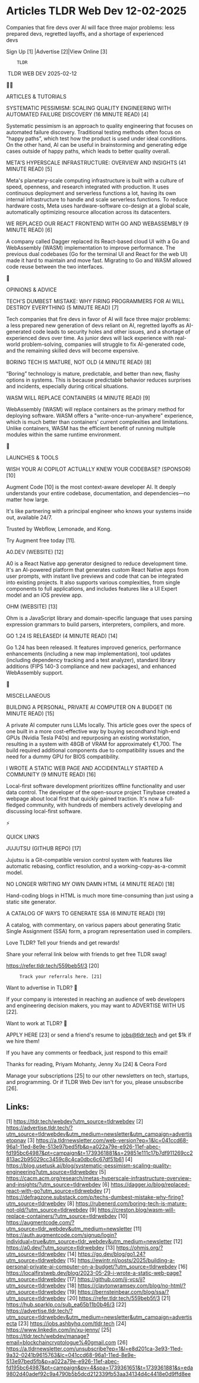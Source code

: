 # Articles TLDR Web Dev 12-02-2025

Companies that fire devs over AI will face three major problems: less
prepared devs, regretted layoffs, and a shortage of experienced
devs ‌ ‌ ‌ ‌ ‌ ‌ ‌ ‌ ‌ ‌ ‌ ‌ ‌ ‌ ‌ ‌ ‌ ‌ ‌ ‌ ‌ ‌ ‌ ‌ ‌ ‌  ‌ ‌ ‌ ‌ ‌ ‌ ‌ ‌ ‌ ‌ ‌ ‌ ‌ ‌ ‌ ‌ ‌ ‌ ‌ ‌ ‌ ‌ ‌ ‌ ‌ ‌ 


 Sign Up [1] |Advertise [2]|View Online [3] 

		TLDR 

 TLDR WEB DEV 2025-02-12

🧑‍💻 

ARTICLES & TUTORIALS

 SYSTEMATIC PESSIMISM: SCALING QUALITY ENGINEERING WITH AUTOMATED
FAILURE DISCOVERY (16 MINUTE READ) [4] 

 Systematic pessimism is an approach to quality engineering that
focuses on automated failure discovery. Traditional testing methods
often focus on "happy paths”, which test how the product is used
under ideal conditions. On the other hand, AI can be useful in
brainstorming and generating edge cases outside of happy paths, which
leads to better quality overall. 

 META'S HYPERSCALE INFRASTRUCTURE: OVERVIEW AND INSIGHTS (41 MINUTE
READ) [5] 

 Meta's planetary-scale computing infrastructure is built with a
culture of speed, openness, and research integrated with production.
It uses continuous deployment and serverless functions a lot, having
its own internal infrastructure to handle and scale serverless
functions. To reduce hardware costs, Meta uses hardware-software
co-design at a global scale, automatically optimizing resource
allocation across its datacenters. 

 WE REPLACED OUR REACT FRONTEND WITH GO AND WEBASSEMBLY (9 MINUTE
READ) [6] 

 A company called Dagger replaced its React-based cloud UI with a Go
and WebAssembly (WASM) implementation to improve performance. The
previous dual codebases (Go for the terminal UI and React for the web
UI) made it hard to maintain and move fast. Migrating to Go and WASM
allowed code reuse between the two interfaces. 

🧠 

OPINIONS & ADVICE

 TECH'S DUMBEST MISTAKE: WHY FIRING PROGRAMMERS FOR AI WILL DESTROY
EVERYTHING (5 MINUTE READ) [7] 

 Tech companies that fire devs in favor of AI will face three major
problems: a less prepared new generation of devs reliant on AI,
regretted layoffs as AI-generated code leads to security holes and
other issues, and a shortage of experienced devs over time. As junior
devs will lack experience with real-world problem-solving, companies
will struggle to fix AI-generated code, and the remaining skilled devs
will become expensive. 

 BORING TECH IS MATURE, NOT OLD (4 MINUTE READ) [8] 

 “Boring” technology is mature, predictable, and better than new,
flashy options in systems. This is because predictable behavior
reduces surprises and incidents, especially during critical
situations. 

 WASM WILL REPLACE CONTAINERS (4 MINUTE READ) [9] 

 WebAssembly (WASM) will replace containers as the primary method for
deploying software. WASM offers a "write-once-run-anywhere"
experience, which is much better than containers' current complexities
and limitations. Unlike containers, WASM has the efficient benefit of
running multiple modules within the same runtime environment. 

🚀 

LAUNCHES & TOOLS

 WISH YOUR AI COPILOT ACTUALLY KNEW YOUR CODEBASE? (SPONSOR) [10] 

 Augment Code [10] is the most context-aware developer AI. It deeply
understands your entire codebase, documentation, and dependencies—no
matter how large.

It's like partnering with a principal engineer who knows your systems
inside out, available 24/7.

Trusted by Webflow, Lemonade, and Kong.

Try Augment free today [11].

 A0.DEV (WEBSITE) [12] 

 A0 is a React Native app generator designed to reduce development
time. It's an AI-powered platform that generates custom React Native
apps from user prompts, with instant live previews and code that can
be integrated into existing projects. It also supports various
complexities, from single components to full applications, and
includes features like a UI Expert model and an iOS preview app. 

 OHM (WEBSITE) [13] 

 Ohm is a JavaScript library and domain-specific language that uses
parsing expression grammars to build parsers, interpreters, compilers,
and more. 

 GO 1.24 IS RELEASED! (4 MINUTE READ) [14] 

 Go 1.24 has been released. It features improved generics, performance
enhancements (including a new map implementation), tool updates
(including dependency tracking and a test analyzer), standard library
additions (FIPS 140-3 compliance and new packages), and enhanced
WebAssembly support. 

🎁 

MISCELLANEOUS

 BUILDING A PERSONAL, PRIVATE AI COMPUTER ON A BUDGET (16 MINUTE READ)
[15] 

 A private AI computer runs LLMs locally. This article goes over the
specs of one built in a more cost-effective way by buying secondhand
high-end GPUs (Nvidia Tesla P40s) and repurposing an existing
workstation, resulting in a system with 48GB of VRAM for approximately
€1,700. The build required additional components due to
compatibility issues and the need for a dummy GPU for BIOS
compatibility. 

 I WROTE A STATIC WEB PAGE AND ACCIDENTALLY STARTED A COMMUNITY (9
MINUTE READ) [16] 

 Local-first software development prioritizes offline functionality
and user data control. The developer of the open-source project
Tinybase created a webpage about local first that quickly gained
traction. It's now a full-fledged community, with hundreds of members
actively developing and discussing local-first software. 

⚡ 

QUICK LINKS

 JUJUTSU (GITHUB REPO) [17] 

 Jujutsu is a Git-compatible version control system with features like
automatic rebasing, conflict resolution, and a
working-copy-as-a-commit model. 

 NO LONGER WRITING MY OWN DAMN HTML (4 MINUTE READ) [18] 

 Hand-coding blogs in HTML is much more time-consuming than just using
a static site generator. 

 A CATALOG OF WAYS TO GENERATE SSA (6 MINUTE READ) [19] 

 A catalog, with commentary, on various papers about generating Static
Single Assignment (SSA) form, a program representation used in
compilers. 

Love TLDR? Tell your friends and get rewards!

 Share your referral link below with friends to get free TLDR swag! 

 https://refer.tldr.tech/559beb5f/3 [20] 

		 Track your referrals here. [21] 

Want to advertise in TLDR? 📰

 If your company is interested in reaching an audience of web
developers and engineering decision makers, you may want to ADVERTISE
WITH US [22]. 

Want to work at TLDR? 💼

 APPLY HERE [23] or send a friend's resume to jobs@tldr.tech and get
$1k if we hire them! 

 If you have any comments or feedback, just respond to this email! 

Thanks for reading, 
Priyam Mohanty, Jenny Xu [24] & Ceora Ford 

 Manage your subscriptions [25] to our other newsletters on tech,
startups, and programming. Or if TLDR Web Dev isn't for you, please
unsubscribe [26]. 

 

Links:
------
[1] https://tldr.tech/webdev?utm_source=tldrwebdev
[2] https://advertise.tldr.tech/?utm_source=tldrwebdev&utm_medium=newsletter&utm_campaign=advertisetopnav
[3] https://a.tldrnewsletter.com/web-version?ep=1&lc=041ccd68-96a1-11ed-8e9e-513e97bed5fb&p=a022a79e-e926-11ef-abec-fd195bc64987&pt=campaign&t=1739361881&s=29851e111c17b7df911269cc2813ac2b95029cc3459c8c4ca0dbc6c67df51b61
[4] https://blog.usetusk.ai/blog/systematic-pessimism-scaling-quality-engineering?utm_source=tldrwebdev
[5] https://cacm.acm.org/research/metas-hyperscale-infrastructure-overview-and-insights/?utm_source=tldrwebdev
[6] https://dagger.io/blog/replaced-react-with-go?utm_source=tldrwebdev
[7] https://defragzone.substack.com/p/techs-dumbest-mistake-why-firing?utm_source=tldrwebdev
[8] https://rubenerd.com/boring-tech-is-mature-not-old/?utm_source=tldrwebdev
[9] https://creston.blog/wasm-will-replace-containers/?utm_source=tldrwebdev
[10] https://augmentcode.com/?utm_source=tldr_webdev&utm_medium=newsletter
[11] https://auth.augmentcode.com/signup/login?individual=true&utm_source=tldr_webdev&utm_medium=newsletter
[12] https://a0.dev/?utm_source=tldrwebdev
[13] https://ohmjs.org/?utm_source=tldrwebdev
[14] https://go.dev/blog/go1.24?utm_source=tldrwebdev
[15] https://ewintr.nl/posts/2025/building-a-personal-private-ai-computer-on-a-budget/?utm_source=tldrwebdev
[16] https://localfirstweb.dev/blog/2023-05-29-i-wrote-a-static-web-page?utm_source=tldrwebdev
[17] https://github.com/jj-vcs/jj?utm_source=tldrwebdev
[18] https://claytonwramsey.com/blog/no-html/?utm_source=tldrwebdev
[19] https://bernsteinbear.com/blog/ssa/?utm_source=tldrwebdev
[20] https://refer.tldr.tech/559beb5f/3
[21] https://hub.sparklp.co/sub_ea65b11b0b46/3
[22] https://advertise.tldr.tech/?utm_source=tldrwebdev&utm_medium=newsletter&utm_campaign=advertisecta
[23] https://jobs.ashbyhq.com/tldr.tech
[24] https://www.linkedin.com/in/xu-jenny/
[25] https://tldr.tech/webdev/manage?email=blockchaincryptologue%40gmail.com
[26] https://a.tldrnewsletter.com/unsubscribe?ep=1&l=e8d201ca-3e93-11ed-9a32-0241b9615763&lc=041ccd68-96a1-11ed-8e9e-513e97bed5fb&p=a022a79e-e926-11ef-abec-fd195bc64987&pt=campaign&pv=4&spa=1739361651&t=1739361881&s=eda9802d40adef92c9a4790b5b5dcd212339fb53aa34134d4c4418e0d9ffd8ee